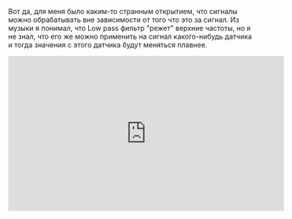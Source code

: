 ---
---
Вот да, для меня было каким-то странным открытием, что сигналы можно обрабатывать вне зависимости от того что это за сигнал. Из музыки я понимал, что Low pass фильтр "режет" верхние частоты, но я не знал, что его же можно применить на сигнал какого-нибудь датчика и тогда значения с этого датчика будут меняться плавнее.

<iframe width="560" height="315" src="https://www.youtube.com/embed/47jlny15IEc?si=cLZ9GG0lq41m-Z-_" title="YouTube video player" frameborder="0" allow="accelerometer; autoplay; clipboard-write; encrypted-media; gyroscope; picture-in-picture; web-share" referrerpolicy="strict-origin-when-cross-origin" allowfullscreen></iframe>